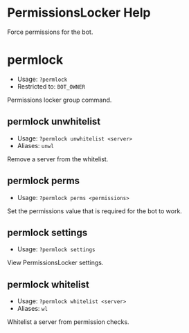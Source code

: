 # PermissionsLocker Help

Force permissions for the bot.

# permlock
 - Usage: `?permlock `
 - Restricted to: `BOT_OWNER`

Permissions locker group command.

## permlock unwhitelist
 - Usage: `?permlock unwhitelist <server> `
 - Aliases: `unwl`

Remove a server from the whitelist.

## permlock perms
 - Usage: `?permlock perms <permissions> `

Set the permissions value that is required for the bot to work.

## permlock settings
 - Usage: `?permlock settings `

View PermissionsLocker settings.

## permlock whitelist
 - Usage: `?permlock whitelist <server> `
 - Aliases: `wl`

Whitelist a server from permission checks.

